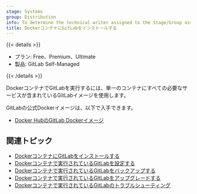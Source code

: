 ```yaml
---
stage: Systems
group: Distribution
info: To determine the technical writer assigned to the Stage/Group associated with this page, see https://handbook.gitlab.com/handbook/product/ux/technical-writing/#assignments
title: DockerコンテナにGitLabをインストールする
---
```


{{< details >}}

- プラン: Free、Premium、Ultimate
- 製品: GitLab Self-Managed

{{< /details >}}

DockerコンテナでGitLabを実行するには、単一のコンテナにすべての必要なサービスが含まれているGitLabイメージを使用します。

GitLabの公式Dockerイメージは、以下で入手できます。

- [Docker HubのGitLab Dockerイメージ](https://hub.docker.com/r/gitlab/gitlab-ee/)

## 関連トピック

- [DockerコンテナにGitLabをインストールする](installation.md)
- [Dockerコンテナで実行されているGitLabを設定する](configuration.md)
- [Dockerコンテナで実行されているGitLabをバックアップする](backup.md)
- [Dockerコンテナで実行されているGitLabをアップグレードする](upgrade.md)
- [Dockerコンテナで実行されているGitLabのトラブルシューティング](troubleshooting.md)
